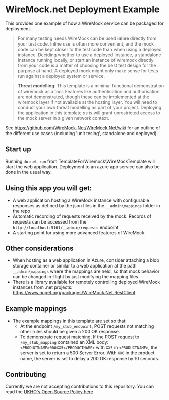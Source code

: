# WireMock.net Deployment Example

This provides one example of how a WireMock service can be packaged for deployment.

> For many testing needs WireMock can be used __inline__ directly from your test code. Inline use is often more convenient, and the mock code can be kept closer to the test code than when using a deployed instance. Deciding whether to use a deployed instance, a standalone instance running locally, or start an instance of wiremock directly from your code is a matter of choosing the best test design for the purpose at hand. A deployed mock might only make sense for tests run against a deployed system or service.

> **Threat modelling**: This template is a minimal functional demonstration of wiremock as a tool. Features like authentication and authorisation are not demonstrated, though these can be implemented at the wiremock layer if not available at the hosting layer. You will need to conduct your own threat modelling as part of your project. Deploying the application in this template *as is* will grant unrestricted access to the mock server in a given network context.


See https://github.com/WireMock-Net/WireMock.Net/wiki for an outline of the different use cases (including 'unit tesing', standalone and deployed).

## Start up

Running `dotnet run` from TemplateForWiremock\WireMockTemplate will start the web application. Deployment to an azure app service can also be done in the usual way.

## Using this app you will get:
- A web application hosting a WireMock instance with configurable responses as defined by the json files in the `__admin\mappings` folder in the repo
- Automatic recording of requests received by the mock. Records of requests can be accessed from the `http://localhost:5161/__admin/requests` endpoint
- A starting point for using more advanced features of WireMock.

## Other considerations
- When hosting as a web application in Azure, consider attaching a blob storage container or similar to a web application at the path `__admin\mappings` where the mappings are held, so that mock behavior can be changed in-flight by just modifying the mapping files.
- There is a library available for remotely controlling deployed WireMock instances from .net projects: https://www.nuget.org/packages/WireMock.Net.RestClient

## Example mappings

- The example mappings in this template are set so that:
    - At the endpoint `/my_stub_endpoint`, POST requests not matching other rules should be given a 200 OK response. 
    - To demonstrate request matching, If the POST request to `/my_stub_mapping` contained an XML body:
        `<PRODUCTNAME>000XX5</PRODUCTNAME>` with `XX5` in `<PRODUCTNAME>`, the server is set to return a 500 Server Error.  With `XX0` in the product name, the server is set to delay a 200 OK response by 10 seconds.

## Contributing

Currently we are not accepting contributions to this repository. You can read the [UKHO's Open Source Policy here](https://github.com/UKHO/docs/blob/main/software-engineering-policies/OpenSourceContribution/OpenSourceContributionPolicy.md)
